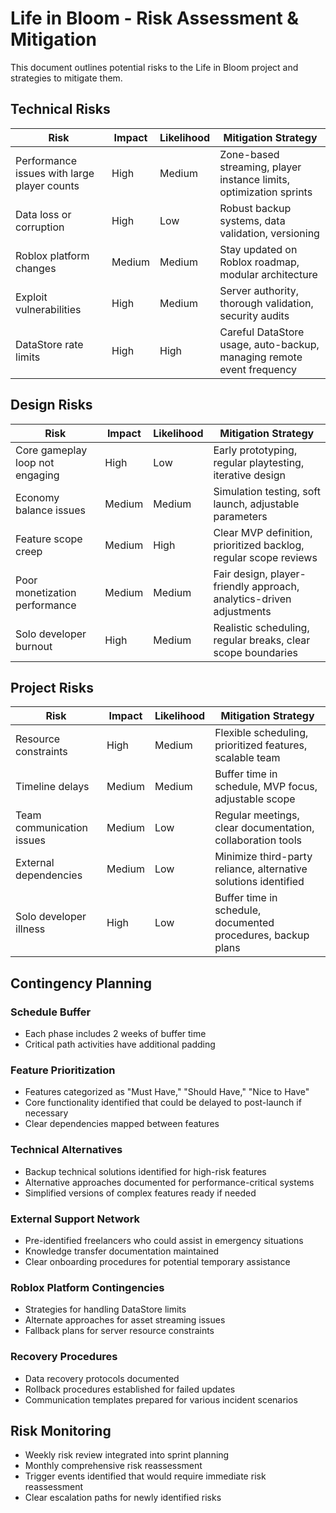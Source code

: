 # Life in Bloom - Risk Assessment & Mitigation

This document outlines potential risks to the Life in Bloom project and strategies to mitigate them.

## Technical Risks

| Risk                                        | Impact | Likelihood | Mitigation Strategy                                                   |
| ------------------------------------------- | ------ | ---------- | --------------------------------------------------------------------- |
| Performance issues with large player counts | High   | Medium     | Zone-based streaming, player instance limits, optimization sprints    |
| Data loss or corruption                     | High   | Low        | Robust backup systems, data validation, versioning                    |
| Roblox platform changes                     | Medium | Medium     | Stay updated on Roblox roadmap, modular architecture                  |
| Exploit vulnerabilities                     | High   | Medium     | Server authority, thorough validation, security audits                |
| DataStore rate limits                       | High   | High       | Careful DataStore usage, auto-backup, managing remote event frequency |

## Design Risks

| Risk                            | Impact | Likelihood | Mitigation Strategy                                                 |
| ------------------------------- | ------ | ---------- | ------------------------------------------------------------------- |
| Core gameplay loop not engaging | High   | Low        | Early prototyping, regular playtesting, iterative design            |
| Economy balance issues          | Medium | Medium     | Simulation testing, soft launch, adjustable parameters              |
| Feature scope creep             | Medium | High       | Clear MVP definition, prioritized backlog, regular scope reviews    |
| Poor monetization performance   | Medium | Medium     | Fair design, player-friendly approach, analytics-driven adjustments |
| Solo developer burnout          | High   | Medium     | Realistic scheduling, regular breaks, clear scope boundaries        |

## Project Risks

| Risk                      | Impact | Likelihood | Mitigation Strategy                                             |
| ------------------------- | ------ | ---------- | --------------------------------------------------------------- |
| Resource constraints      | High   | Medium     | Flexible scheduling, prioritized features, scalable team        |
| Timeline delays           | Medium | Medium     | Buffer time in schedule, MVP focus, adjustable scope            |
| Team communication issues | Medium | Low        | Regular meetings, clear documentation, collaboration tools      |
| External dependencies     | Medium | Low        | Minimize third-party reliance, alternative solutions identified |
| Solo developer illness    | High   | Low        | Buffer time in schedule, documented procedures, backup plans    |

## Contingency Planning

### Schedule Buffer
- Each phase includes 2 weeks of buffer time
- Critical path activities have additional padding

### Feature Prioritization
- Features categorized as "Must Have," "Should Have," "Nice to Have"
- Core functionality identified that could be delayed to post-launch if necessary
- Clear dependencies mapped between features

### Technical Alternatives
- Backup technical solutions identified for high-risk features
- Alternative approaches documented for performance-critical systems
- Simplified versions of complex features ready if needed

### External Support Network
- Pre-identified freelancers who could assist in emergency situations
- Knowledge transfer documentation maintained
- Clear onboarding procedures for potential temporary assistance

### Roblox Platform Contingencies
- Strategies for handling DataStore limits
- Alternate approaches for asset streaming issues
- Fallback plans for server resource constraints

### Recovery Procedures
- Data recovery protocols documented
- Rollback procedures established for failed updates
- Communication templates prepared for various incident scenarios

## Risk Monitoring

- Weekly risk review integrated into sprint planning
- Monthly comprehensive risk reassessment
- Trigger events identified that would require immediate risk reassessment
- Clear escalation paths for newly identified risks 